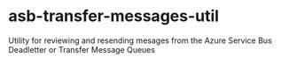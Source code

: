 # asb-transfer-messages-util
Utility for reviewing and resending mesages from the Azure Service Bus Deadletter or Transfer Message Queues 

